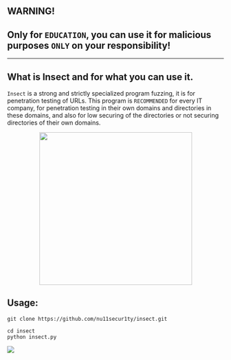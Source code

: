 ## WARNING!
## Only for `EDUCATION`, you can use it for malicious purposes `ONLY` on your responsibility!
-------------------------------------------------------------------------------------------
## What is Insect and for what you can use it.

`Insect` is a strong and strictly specialized program fuzzing, it is for penetration testing of URLs.
This program is `RECOMMENDED` for every IT company, for penetration testing in their own domains and directories in these domains, and also for low securing of the directories or not securing directories of their own domains.


<p align="center">
  <img width="355" height="355" src="https://raw.githubusercontent.com/nu11secur1ty/insect/main/logo/Insect.png">
</p>

## Usage:
```
git clone https://github.com/nu11secur1ty/insect.git

cd insect
python insect.py
```
![](https://github.com/nu11secur1ty/insect/blob/main/docs/Screenshot%202022-09-03%20224548.png)
